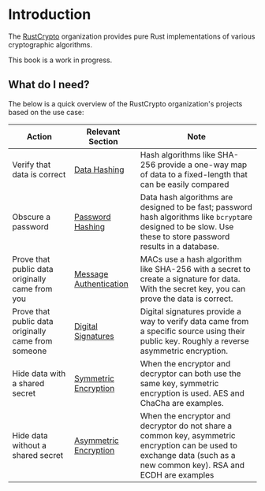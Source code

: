 # Introduction

The [RustCrypto] organization provides pure Rust implementations of various cryptographic
algorithms.

This book is a work in progress.

## What do I need?

The below is a quick overview of the RustCrypto organization's projects based on the use case:

| Action                                              | Relevant Section                                            | Note                                                                                                                                                                 |
| --------------------------------------------------- | ----------------------------------------------------------- | -------------------------------------------------------------------------------------------------------------------------------------------------------------------- |
| Verify that data is correct                         | [Data Hashing](hashing-data/index.html)                     | Hash algorithms like SHA-256 provide a one-way map of data to a fixed-length that can be easily compared                                                             |
| Obscure a password                                  | [Password Hashing](hashing-password/index.html)             | Data hash algorithms are designed to be fast; password hash algorithms like `bcrypt`are designed to be slow. Use these to store password results in a database.      |
| Prove that public data originally came from you     | [Message Authentication](message-authentication/index.html) | MACs use a hash algorithm like SHA-256 with a secret to create a signature for data. With the secret key, you can prove the data is correct.                         |
| Prove that public data originally came from someone | [Digital Signatures](signing/index.html)                    | Digital signatures provide a way to verify data came from a specific source using their public key. Roughly a reverse asymmetric encryption.                         |
| Hide data with a shared secret                      | [Symmetric Encryption](encryption-symmetric/index.html)     | When the encryptor and decryptor can both use the same key, symmetric encryption is used. AES and ChaCha are examples.                                               |
| Hide data without a shared secret                   | [Asymmetric Encryption](encryption-asymmetric/index.html)   | When the encryptor and decryptor do not share a common key, asymmetric encryption can be used to exchange data (such as a new common key). RSA and ECDH are examples |

[rustcrypto]: https://github.com/RustCrypto/
